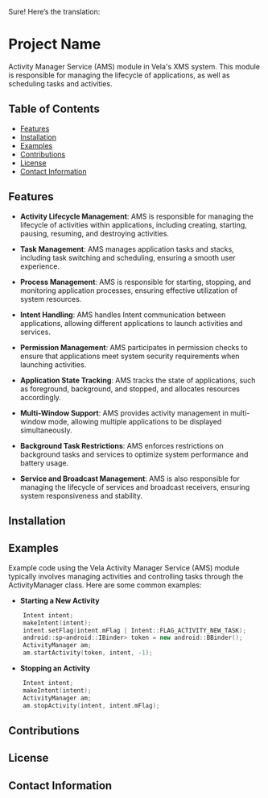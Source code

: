 Sure! Here’s the translation:

# Project Name

Activity Manager Service (AMS) module in Vela's XMS system. This module is responsible for managing the lifecycle of applications, as well as scheduling tasks and activities.

## Table of Contents

- [Features](#features)
- [Installation](#installation)
- [Examples](#examples)
- [Contributions](#contributions)
- [License](#license)
- [Contact Information](#contact-information)

## Features

- **Activity Lifecycle Management**: AMS is responsible for managing the lifecycle of activities within applications, including creating, starting, pausing, resuming, and destroying activities.

- **Task Management**: AMS manages application tasks and stacks, including task switching and scheduling, ensuring a smooth user experience.

- **Process Management**: AMS is responsible for starting, stopping, and monitoring application processes, ensuring effective utilization of system resources.

- **Intent Handling**: AMS handles Intent communication between applications, allowing different applications to launch activities and services.

- **Permission Management**: AMS participates in permission checks to ensure that applications meet system security requirements when launching activities.

- **Application State Tracking**: AMS tracks the state of applications, such as foreground, background, and stopped, and allocates resources accordingly.

- **Multi-Window Support**: AMS provides activity management in multi-window mode, allowing multiple applications to be displayed simultaneously.

- **Background Task Restrictions**: AMS enforces restrictions on background tasks and services to optimize system performance and battery usage.

- **Service and Broadcast Management**: AMS is also responsible for managing the lifecycle of services and broadcast receivers, ensuring system responsiveness and stability.

## Installation

## Examples

Example code using the Vela Activity Manager Service (AMS) module typically involves managing activities and controlling tasks through the ActivityManager class. Here are some common examples:

- **Starting a New Activity**

```c++
    Intent intent;
    makeIntent(intent);
    intent.setFlag(intent.mFlag | Intent::FLAG_ACTIVITY_NEW_TASK);
    android::sp<android::IBinder> token = new android::BBinder();
    ActivityManager am;
    am.startActivity(token, intent, -1);
```

- **Stopping an Activity**

```c++
    Intent intent;
    makeIntent(intent);
    ActivityManager am;
    am.stopActivity(intent, intent.mFlag);
```

## Contributions

## License

## Contact Information
